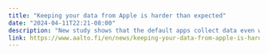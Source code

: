 ```yaml
---
title: "Keeping your data from Apple is harder than expected"
date: "2024-04-11T22:21-08:00"
description: "New study shows that the default apps collect data even when supposedly disabled, and this is hard to switch off"
link: https://www.aalto.fi/en/news/keeping-your-data-from-apple-is-harder-than-expected
---
```

